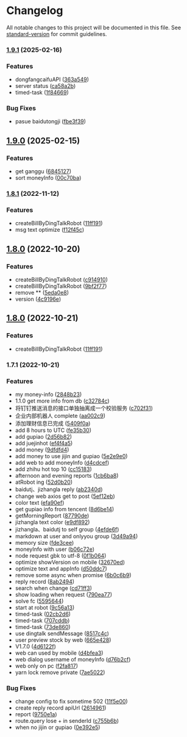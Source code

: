 # Changelog

All notable changes to this project will be documented in this file. See [standard-version](https://github.com/conventional-changelog/standard-version) for commit guidelines.

### [1.9.1](https://github.com/liuxy0551/dingtalk-robot/compare/v1.9.0...v1.9.1) (2025-02-16)


### Features

* dongfangcaifuAPI ([363a549](https://github.com/liuxy0551/dingtalk-robot/commit/363a549f2fdebf47433ce35f18c4c12df85fe739))
* server status ([ca58a2b](https://github.com/liuxy0551/dingtalk-robot/commit/ca58a2b1039a8731f8afe41b50ea4976a7a54ead))
* timed-task ([1f84669](https://github.com/liuxy0551/dingtalk-robot/commit/1f84669e6a1d903659eefa57cfb0a9a43f6d85f6))


### Bug Fixes

* pasue baidutongji ([fbe3f39](https://github.com/liuxy0551/dingtalk-robot/commit/fbe3f39b8739e169a06103af7c2ff7131682d649))

## [1.9.0](https://github.com/liuxy0551/dingtalk-robot/compare/v1.8.1...v1.9.0) (2025-02-15)


### Features

* get ganggu ([6845127](https://github.com/liuxy0551/dingtalk-robot/commit/684512745209920239253f96d08064cee6da7a9c))
* sort moneyInfo ([00c70ba](https://github.com/liuxy0551/dingtalk-robot/commit/00c70ba4420d949b2fe9263bd0c6a8ef2905d276))

### [1.8.1](https://github.com/liuxy0551/dingtalk-robot/compare/v1.7.1...v1.8.1) (2022-11-12)


### Features

* createBillByDingTalkRobot ([11ff191](https://github.com/liuxy0551/dingtalk-robot/commit/11ff191c28e125dd64609bf6c5bfaf4e3b020ea3))
* msg text optimize ([f12f45c](https://github.com/liuxy0551/dingtalk-robot/commit/f12f45c7f91e85fbe6496316a63a9af03864c03e))

## [1.8.0](https://github.com/liuxy0551/dingtalk-robot/compare/5eda0e89d37ec4c9fa73774cb5680251db63be96...v1.8.0) (2022-10-20)


### Features

* createBillByDingTalkRobot ([c914910](https://github.com/liuxy0551/dingtalk-robot/commit/c91491051886fea3fb7609802eac768e226b1775))
* createBillByDingTalkRobot ([9bf2f77](https://github.com/liuxy0551/dingtalk-robot/commit/9bf2f77928135a363117acfa1351b5e6490b37f1))
* remove ** ([5eda0e8](https://github.com/liuxy0551/dingtalk-robot/commit/5eda0e89d37ec4c9fa73774cb5680251db63be96))
* version ([4c9196e](https://github.com/liuxy0551/dingtalk-robot/commit/4c9196e2e778ae5a47e822a60a9fa4cf2129a1b0))

## [1.8.0](https://github.com/liuxy0551/dingtalk-robot/compare/v1.7.1...v1.8.0) (2022-10-21)


### Features

* createBillByDingTalkRobot ([11ff191](https://github.com/liuxy0551/dingtalk-robot/commit/11ff191c28e125dd64609bf6c5bfaf4e3b020ea3))

### 1.7.1 (2022-10-21)


### Features

*  my money-info ([2848b23](https://github.com/liuxy0551/dingtalk-robot/commit/2848b23106d16c23242f5a279173aa79f5a2380f))
* 1.1.0 get more info from db ([c32784c](https://github.com/liuxy0551/dingtalk-robot/commit/c32784ccb4865f5029b8d69794054e674808d4ee))
* 将钉钉推送消息的接口单独抽离成一个校验服务 ([c702f31](https://github.com/liuxy0551/dingtalk-robot/commit/c702f31c5edae016c1e9de1a792768e6e2b03338))
* 企业内部机器人 complete ([aa002c9](https://github.com/liuxy0551/dingtalk-robot/commit/aa002c99ffef2efcf66bc172539c73d0bb8485f0))
* 添加理财信息已完成 ([5409f0a](https://github.com/liuxy0551/dingtalk-robot/commit/5409f0a6d2eca01c1737dd71904e3eec9b6902af))
* add 8 hours to UTC ([fe35b30](https://github.com/liuxy0551/dingtalk-robot/commit/fe35b307aa07b5e67d3ccf7eb84683bce1b74600))
* add gupiao ([2d56b82](https://github.com/liuxy0551/dingtalk-robot/commit/2d56b82ae7988ab7f2d865cf2c9010e0f89fb199))
* add juejinhot ([ef4f4a5](https://github.com/liuxy0551/dingtalk-robot/commit/ef4f4a522be658bf458d99b792b51b333ad6ddb3))
* add money ([9dfdfd4](https://github.com/liuxy0551/dingtalk-robot/commit/9dfdfd47498375462e711f1277c0a4632e3543fe))
* add money to use jijin and gupiao ([5e2e9e0](https://github.com/liuxy0551/dingtalk-robot/commit/5e2e9e0f0a73a2570015ae82fff1f91bf97d7640))
* add web to add moneyInfo ([d4cdcef](https://github.com/liuxy0551/dingtalk-robot/commit/d4cdcef441b27a2463367060aeab0aa4c843d64f))
* add zhihu hot top 10 ([cc15183](https://github.com/liuxy0551/dingtalk-robot/commit/cc1518389899e9441be743237262b7591c4488a0))
* afternoon and evening reports ([1cb6ba8](https://github.com/liuxy0551/dingtalk-robot/commit/1cb6ba83609484b2d4bf5124ad3474895ab50a70))
* atRobot ing ([52d0b20](https://github.com/liuxy0551/dingtalk-robot/commit/52d0b20ba2a30311b7f5e8ea3a937257f90f4a03))
* baidutj、jizhangla reply ([ab2340d](https://github.com/liuxy0551/dingtalk-robot/commit/ab2340dba21c2b9039a6150452b693e49e68830f))
* change web axios get to post ([5ef12eb](https://github.com/liuxy0551/dingtalk-robot/commit/5ef12eb4fad9e52a8d471959de19e50ce7925d1f))
* color text ([efa90ef](https://github.com/liuxy0551/dingtalk-robot/commit/efa90ef676ef788fbe2c158b0a50d7bdf72228b0))
* get gupiao info from tencent ([8d6be14](https://github.com/liuxy0551/dingtalk-robot/commit/8d6be143a18102213ba18decd08edfb5c848dec7))
* getMorningReport ([87790de](https://github.com/liuxy0551/dingtalk-robot/commit/87790deb6cffa2be829d1c4d1a010a8a6819c847))
* jizhangla text color ([e9df892](https://github.com/liuxy0551/dingtalk-robot/commit/e9df8923c4d16283f7b53475afcc70c6843fbfd3))
* jizhangla、baidutj to self group ([4efde6f](https://github.com/liuxy0551/dingtalk-robot/commit/4efde6faeaa0210623133b8b51ca823fc9fff154))
* markdown at user and onlyyou group ([3d49a94](https://github.com/liuxy0551/dingtalk-robot/commit/3d49a94077206d226f8880968fe49fee1fe70700))
* memory size ([fde3cee](https://github.com/liuxy0551/dingtalk-robot/commit/fde3cee27c2d46442cff8b46ff248f94d0df7bba))
* moneyInfo with user ([b06c72e](https://github.com/liuxy0551/dingtalk-robot/commit/b06c72eb0513e347f5b2b23b68f6197c51383b15))
* node request gbk to utf-8 ([0f1b064](https://github.com/liuxy0551/dingtalk-robot/commit/0f1b064a1aad5307341f655dbff4b2186c6a995e))
* optimize showVersion on mobile ([32670ed](https://github.com/liuxy0551/dingtalk-robot/commit/32670ed641684f2cef3197e8284d5ba0f3e1771c))
* optimize text and  appInfo ([d50ddc7](https://github.com/liuxy0551/dingtalk-robot/commit/d50ddc717dba7e49f17ce5b0fe9da9e401add6cc))
* remove some async when promise ([6b0c6b9](https://github.com/liuxy0551/dingtalk-robot/commit/6b0c6b95f806f52630c287626b8aa725912a067e))
* reply record ([8ab2494](https://github.com/liuxy0551/dingtalk-robot/commit/8ab249444d892264ca5ea7d86692769e8221304f))
* search when change ([cd71ff3](https://github.com/liuxy0551/dingtalk-robot/commit/cd71ff339b379d2f10098e7fc37128b88192f476))
* show loading when request ([790ea77](https://github.com/liuxy0551/dingtalk-robot/commit/790ea77fd19df38f74305a7ea12fbd3dfee70c09))
* solve fc ([5595644](https://github.com/liuxy0551/dingtalk-robot/commit/5595644d185c2172e1ee62adc7d84a74827a4c02))
* start at robot ([9c56a13](https://github.com/liuxy0551/dingtalk-robot/commit/9c56a137b7900fcec40803b8578c080ff0534566))
* timed-task ([02cb2d6](https://github.com/liuxy0551/dingtalk-robot/commit/02cb2d67abc7a642005b1c01f39bdc02717025a7))
* timed-task ([707cddb](https://github.com/liuxy0551/dingtalk-robot/commit/707cddb79108cd121da61bd56c8bb51725de9672))
* timed-task ([73de860](https://github.com/liuxy0551/dingtalk-robot/commit/73de8603e7b39d92754ccb6d55d15d74ff96257f))
* use dingtalk sendMessage ([8517c4c](https://github.com/liuxy0551/dingtalk-robot/commit/8517c4cd548b4a5d23229d6139a6feaf0c4c71d8))
* user preview stock by web ([665e428](https://github.com/liuxy0551/dingtalk-robot/commit/665e428b6862240453b4a02541fb9a73977ddc9e))
* V1.7.0 ([4d6122f](https://github.com/liuxy0551/dingtalk-robot/commit/4d6122f10cfd93ad8742e6b4482b27d8950b56e8))
* web can used by mobile ([d4bfea3](https://github.com/liuxy0551/dingtalk-robot/commit/d4bfea38d662e11bae6ff4e38eddb082a7f3d4b1))
* web dialog username of moneyInfo ([d76b2cf](https://github.com/liuxy0551/dingtalk-robot/commit/d76b2cf88ec4052f93e9689e2d0444045731ff8c))
* web only on pc ([f2fa817](https://github.com/liuxy0551/dingtalk-robot/commit/f2fa817d2e41d6770e3e862ffa9b18308f544bf4))
* yarn lock remove private ([7ae5022](https://github.com/liuxy0551/dingtalk-robot/commit/7ae502214a34144946891ca6d353e23777a4e39d))


### Bug Fixes

* change config to fix sometime 502 ([11f5e00](https://github.com/liuxy0551/dingtalk-robot/commit/11f5e003b0900e4fee5496e4462e58dfafcc3163))
* create reply record apiUrl ([2614961](https://github.com/liuxy0551/dingtalk-robot/commit/26149611808c6b7524dbca5a9918a350b244b7a8))
* report ([9750e1a](https://github.com/liuxy0551/dingtalk-robot/commit/9750e1a41e798ca8d83ae75e4d7c6d5ae0c6d26f))
* route.query lose + in senderId ([c755b6b](https://github.com/liuxy0551/dingtalk-robot/commit/c755b6b74271a70a196ae7ad553cf02cb6f4dc18))
* when no jijin or gupiao ([0e392e5](https://github.com/liuxy0551/dingtalk-robot/commit/0e392e5bb04188c1f124be2713d084953a4af00c))
